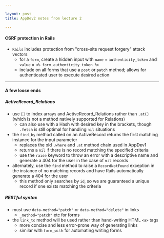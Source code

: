 ```yaml
---

layout: post
title: AppDev2 notes from lecture 2

---
```

#### CSRF protection in Rails
- `Rails` includes protection from "cross-site request forgery" attack vectors
    - for a `form`, create a hidden input with `name` = `authenticity_token` and `value` = `<% form_authenticity_token %>`
    - include on all forms that use a `post` or `patch` method; allows for authenticated user to execute desired action

---

#### A few loose ends
##### ActiveRecord_Relations
- use `[]` to index arrays and ActiveRecord_Relations rather than `.at()` (which is not a method natively supported for Relations)
    - can also use with a Hash with desired key in the brackets, though `.fetch` is still optimal for handling `nil` situations  
- the `find_by` method called on an ActiveRecord returns the first matching instance for the input parameter
    - replaces the old `.where` and `.at` method chain used in AppDev1
    - returns a `nil` if there is no record matching the specified criteria
    - use the `raise` keyword to throw an error with a descriptive name and generate a 404 for the user in the case of `nil` records 
- alternately, use the `find` method to raise a `RecordNotFound` exception in the instance of no matching records and have Rails automatically generate a 404 for the user
    - this method only searches by `id`, so we are guaranteed a unique record if one exists matching the criteria

##### RESTful syntax
- must use `data-method="patch"` or `data-method="delete"` in links
    - `_method="patch"` etc for forms 
- the `link_to` method will be used rather than hand-writing HTML `<a>` tags
    -  more concise and less error-prone way of generating links
    -  similar with `form_with` for automating writing forms 

